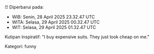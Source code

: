 ⏰ Diperbarui pada:
- WIB: Senin, 28 April 2025 23.32.47 UTC
- WITA: Selasa, 29 April 2025 00.32.47 UTC
- WIT: Selasa, 29 April 2025 01.32.47 UTC

Kutipan Inspiratif:
"I buy expensive suits. They just look cheap on me."


Kategori: funny

